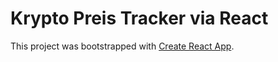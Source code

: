 # Krypto Preis Tracker via React

This project was bootstrapped with [Create React App](https://github.com/facebook/create-react-app).
